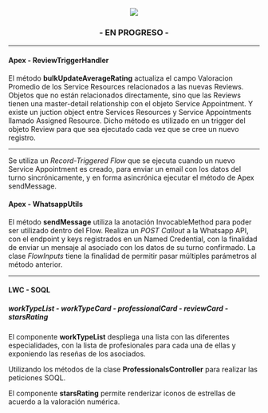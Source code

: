 <p align="center">
 <img  src="https://i.ibb.co/rcXKZ7k/logo12.jpg">
</p>
<h3 align="center">- EN PROGRESO -</h3>

------------
#### Apex - ReviewTriggerHandler
El método **bulkUpdateAverageRating** actualiza el campo Valoracion Promedio de los Service Resources relacionados a las nuevas Reviews. Objetos que no están relacionados directamente, sino que las Reviews tienen una master-detail relationship con el objeto Service Appointment. Y existe un juction object entre Services Resources y Service Appointments llamado Assigned Resource.
Dicho método es utilizado en un trigger del objeto Review para que sea ejecutado cada vez que se cree un nuevo registro. 

------------
Se utiliza un *Record-Triggered Flow* que se ejecuta cuando un nuevo Service Appointment es creado, para enviar un email con los datos del turno sincrónicamente, y en forma asincrónica ejecutar el método de Apex sendMessage.

#### Apex - WhatsappUtils

El método **sendMessage** utiliza la anotación InvocableMethod para poder ser utilizado dentro del Flow. Realiza un *POST Callout* a la Whatsapp API, con el endpoint y keys registrados en un Named Credential, con la finalidad de enviar un mensaje al asociado con los datos de su turno confirmado.
La clase *FlowInputs* tiene la finalidad de permitir pasar múltiples parámetros al método anterior.

------------

#### LWC - SOQL
##### workTypeList - workTypeCard - professionalCard - reviewCard - starsRating
El componente **workTypeList** despliega una lista con las diferentes especialidades, con la lista de profesionales para cada una de ellas y exponiendo las reseñas de los asociados.

Utilizando los métodos de la clase **ProfessionalsController** para realizar las peticiones SOQL.

El componente **starsRating** permite renderizar iconos de estrellas de acuerdo a la valoración numérica. 

